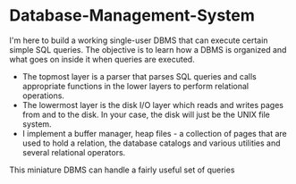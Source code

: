 # Database-Management-System

I'm here to build a working single-user DBMS that can execute certain simple SQL queries. 
The objective is to learn how a DBMS is organized and what goes on inside it when queries are executed. 

- The topmost layer is a parser that parses SQL queries and calls appropriate functions in the lower layers to perform relational operations.
- The lowermost layer is the disk I/O layer which reads and writes pages from and to the disk. In your case, the disk will just be the UNIX file system.
- I implement a buffer manager, heap files - a collection of pages that are used to hold a relation, the database catalogs and various utilities and several relational operators.

This miniature DBMS can handle a fairly useful set of queries

